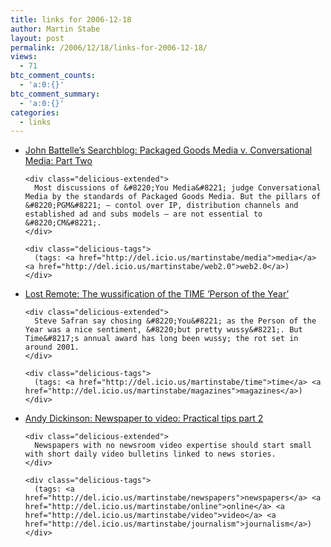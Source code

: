 ```yaml
---
title: links for 2006-12-18
author: Martin Stabe
layout: post
permalink: /2006/12/18/links-for-2006-12-18/
views:
  - 71
btc_comment_counts:
  - 'a:0:{}'
btc_comment_summary:
  - 'a:0:{}'
categories:
  - links
---
```

<ul class="delicious">
  <li>
    <div class="delicious-link">
      <a href="http://battellemedia.com/archives/003199.php">John Battelle&#8217;s Searchblog: Packaged Goods Media v. Conversational Media: Part Two</a>
    </div>
    
    <div class="delicious-extended">
      Most discussions of &#8220;You Media&#8221; judge Conversational Media by the standards of Packaged Goods Media. But the pillars of &#8220;PGM&#8221; — contol over IP, distribution channels and established ad and subs models — are not essential to &#8220;CM&#8221;.
    </div>
    
    <div class="delicious-tags">
      (tags: <a href="http://del.icio.us/martinstabe/media">media</a> <a href="http://del.icio.us/martinstabe/web2.0">web2.0</a>)
    </div>
  </li>
  
  <li>
    <div class="delicious-link">
      <a href="http://www.lostremote.com/2006/12/17/the-wussification-of-the-time-person-of-the-year/">Lost Remote: The wussification of the TIME ‘Person of the Year’</a>
    </div>
    
    <div class="delicious-extended">
      Steve Safran say chosing &#8220;You&#8221; as the Person of the Year was a nice sentiment, &#8220;but pretty wussy&#8221;. But Time&#8217;s annual award has long been wussy; the rot set in around 2001.
    </div>
    
    <div class="delicious-tags">
      (tags: <a href="http://del.icio.us/martinstabe/time">time</a> <a href="http://del.icio.us/martinstabe/magazines">magazines</a>)
    </div>
  </li>
  
  <li>
    <div class="delicious-link">
      <a href="http://www.andydickinson.net/2006/12/17/newspaper-to-video-practical-tips-pt2/">Andy Dickinson: Newspaper to video: Practical tips part 2</a>
    </div>
    
    <div class="delicious-extended">
      Newspapers with no newsroom video expertise should start small with short daily video bulletins linked to news stories.
    </div>
    
    <div class="delicious-tags">
      (tags: <a href="http://del.icio.us/martinstabe/newspapers">newspapers</a> <a href="http://del.icio.us/martinstabe/online">online</a> <a href="http://del.icio.us/martinstabe/video">video</a> <a href="http://del.icio.us/martinstabe/journalism">journalism</a>)
    </div>
  </li>
</ul>